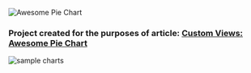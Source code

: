 ![Awesome Pie Chart](http://gogreenyellow.com/github/awesome-pie-chart/h_awesome_pie_chart.png)

### Project created for the purposes of article: [Custom Views: Awesome Pie Chart](http://gogreenyellow.com/articles/custom-view-awesome-pie-chart)

![sample charts](http://gogreenyellow.com/github/awesome-pie-chart/awesome_pie_charts_show_github.png)

